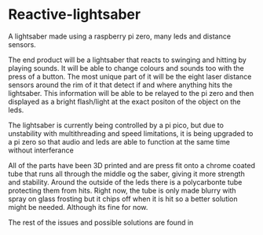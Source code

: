# Reactive-lightsaber
A lightsaber made using a raspberry pi zero, many leds and distance sensors.

The end product will be a lightsaber that reacts to swinging and hitting by playing sounds. It will be able to change colours and sounds too with the press of a button. The most unique part of it will be the eight laser distance sensors around the rim of it that detect if and where anything hits the lightsaber. This information will be able to be relayed to the pi zero and then displayed as a bright flash/light at the exact positon of the object on the leds.

The lightsaber is currently being controlled by a pi pico, but due to unstability with multithreading and speed limitations, it is being upgraded to a pi zero so that audio and leds are able to function at the same time without interferance

All of the parts have been 3D printed and are press fit onto a chrome coated tube that runs all through the middle og the saber, giving it more strength and stability. Around the outside of the leds there is a polycarbonte tube protecting them from hits. Right now, the tube is only made blurry with spray on glass frosting but it chips off when it is hit so a better solution might be needed. Although its fine for now.

The rest of the issues and possible solutions are found in 
